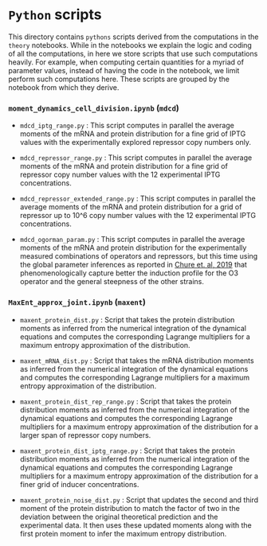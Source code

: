 # `Python` scripts

This directory contains `pythons` scripts derived from the computations in the
`theory` notebooks. While in the notebooks we explain the logic and coding of
all the computations, in here we store scripts that use such computations
heavily. For example, when computing certain quantities for a myriad of
parameter values, instead of having the code in the notebook, we limit perform
such computations here. These scripts are grouped by the notebook from which
they derive.

### `moment_dynamics_cell_division.ipynb` (`mdcd`)

- `mdcd_iptg_range.py` : This script computes in parallel the average moments
  of the mRNA and protein distribution for a fine grid of IPTG values with the
  experimentally explored repressor copy numbers only.

- `mdcd_repressor_range.py` : This script computes in parallel the average
  moments of the mRNA and protein distribution for a fine grid of repressor
  copy number values with the 12 experimental IPTG concentrations.

- `mdcd_repressor_extended_range.py` : This script computes in parallel the average
  moments of the mRNA and protein distribution for a grid of repressor up to 10^6
  copy number values with the 12 experimental IPTG concentrations.

- `mdcd_ogorman_param.py` : This script computes in parallel the average
  moments of the mRNA and protein distribution for the experimentally measured
  combinations of operators and repressors, but this time using the global
  parameter inferences as reported in [Chure et. al, 2019](https://www.rpgroup.caltech.edu/mwc_mutants/index.html)
  that phenomenologically capture better the induction profile for the O3
  operator and the general steepness of the other strains.

### `MaxEnt_approx_joint.ipynb` (`maxent`)

- `maxent_protein_dist.py` : Script that takes the protein distribution moments
  as inferred from the numerical integration of the dynamical equations and
  computes the corresponding Lagrange multipliers for a maximum entropy
  approximation of the distribution.

- `maxent_mRNA_dist.py` : Script that takes the mRNA distribution moments as
  inferred from the numerical integration of the dynamical equations and
  computes the corresponding Lagrange multipliers for a maximum entropy
  approximation of the distribution.

- `maxent_protein_dist_rep_range.py` : Script that takes the protein
  distribution moments as inferred from the numerical integration of the
  dynamical equations and computes the corresponding Lagrange multipliers for a
  maximum entropy approximation of the distribution for a larger span of
  repressor copy numbers.

- `maxent_protein_dist_iptg_range.py` : Script that takes the protein
  distribution moments as inferred from the numerical integration of the
  dynamical equations and computes the corresponding Lagrange multipliers for a
  maximum entropy approximation of the distribution for a finer grid of inducer
  concentrations.
    
- `maxent_protein_noise_dist.py` : Script that updates the second and third
  moment of the protein distribution to match the factor of two in the
  deviation between the original theoretical prediction and the experimental
  data. It then uses these updated moments along with the first protein moment
  to infer the maximum entropy distribution.